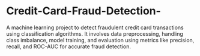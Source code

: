 # Credit-Card-Fraud-Detection-
A machine learning project to detect fraudulent credit card transactions using classification algorithms. It involves data preprocessing, handling class imbalance, model training, and evaluation using metrics like precision, recall, and ROC-AUC for accurate fraud detection.
